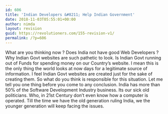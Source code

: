 ```yaml
---
id: 606
title: 'Indian Developers &#8211; Help Indian Government'
date: 2018-11-03T05:55:01+00:00
author: nimda
layout: revision
guid: https://revolutioners.com/155-revision-v1/
permalink: /?p=606
---
```

What are you thinking now ? Does India not have good Web Developers ? Why Indian Govt websites are such pathetic to look. Is Indian Govt running out of Funds for spending money on our Country’s website. I mean this is the only thing the world looks at now days for a legitimate source of information. I feel Indian Govt websites are created just for the sake of creating them. So what do you think is responsible for this situation. Let me tell you one thing before you come to any conclusion. India has more than 50% of the Software Development Industry business. Its our sick old politicians. Who, in 21st Century don’t even know how a computer is operated. Till the time we have the old generation ruling India, we the younger generation will keep facing the issues.